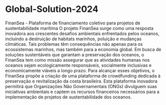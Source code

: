 # Global-Solution-2024
FinanSea - Plataforma de financiamento coletivo para projetos de sustentabilidade marítima 
O projeto FinanSea surge como uma resposta inovadora aos crescentes desafios ambientais enfrentados pelos oceanos, incluindo a destruição de habitats marinhos, poluição e mudanças climáticas. Tais problemas têm consequências não apenas para os ecossistemas marinhos, mas também para a economia global. Em busca de soluções sustentáveis que garantam a preservação dos oceanos, o FinanSea tem como missão assegurar que as atividades humanas nos oceanos sejam ecologicamente responsáveis, socialmente inclusivas e economicamente viáveis a longo prazo.
Para alcançar esses objetivos, o FinanSea propõe a criação de uma plataforma de crowdfunding dedicada à preservação e revitalização da costa brasileira. Esta plataforma inovadora permitirá que Organizações Não Governamentais (ONGs) divulguem suas iniciativas ambientais e captem os recursos financeiros necessários para a implementação de projetos de sustentabilidade dos oceanos.
